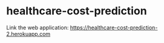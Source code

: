 # healthcare-cost-prediction

Link the web application: https://healthcare-cost-prediction-2.herokuapp.com

